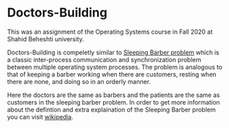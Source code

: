# Doctors-Building

This was an assignment of the Operating Systems course in Fall 2020 at Shahid Beheshti university. 

Doctors-Building is compeletly similar to [Sleeping Barber problem](https://en.wikipedia.org/wiki/Sleeping_barber_problem) which is  a classic inter-process communication and synchronization problem between multiple operating system processes. The problem is analogous to that of keeping a barber working when there are customers, resting when there are none, and doing so in an orderly manner.

Here the doctors are the same as barbers and the patients are the same as customers in the sleeping barber problem. In order to get more information about the defintion and extra explaination of the Sleeping Barber problem you can visit  [wikipedia](https://en.wikipedia.org/wiki/Sleeping_barber_problem).
